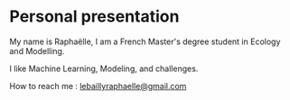# Personal presentation

My name is Raphaëlle, I am a French Master's degree student in Ecology and Modelling. 

I like Machine Learning, Modeling, and challenges.


How to reach me : lebaillyraphaelle@gmail.com
